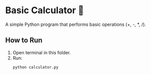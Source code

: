 # Basic Calculator 🧮

A simple Python program that performs basic operations (+, -, *, /).

## How to Run
1. Open terminal in this folder.
2. Run:
   ```bash
   python calculator.py
